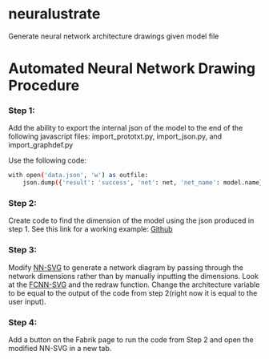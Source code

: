 # neuralustrate
Generate neural network architecture drawings given model file

# Automated Neural Network Drawing Procedure

### Step 1:
Add the ability to export the internal json of the model to the end of the following javascript files: import_prototxt.py, import_json.py, and import_graphdef.py

Use the following code:
```sh
with open('data.json', 'w') as outfile:
    json.dump({'result': 'success', 'net': net, 'net_name': model.name}, outfile)
```

### Step 2:
Create code to find the dimension of the model using the json produced in step 1.
See this link for a working example: [Github](https://github.com/rpalakkal/neuralustrate/blob/master/getDimensions.py) 

### Step 3:
Modify [NN-SVG](https://github.com/zfrenchee/NN-SVG) to generate a network diagram by passing through the network dimensions rather than by manually inputting the dimensions. Look at the [FCNN-SVG](https://github.com/zfrenchee/NN-SVG/blob/master/index.html) and the redraw function. Change the architecture variable to be equal to the output of the code from step 2(right now it is equal to the user input).

### Step 4:
Add a button on the Fabrik page to run the code from Step 2 and open the modified NN-SVG in a new tab.


